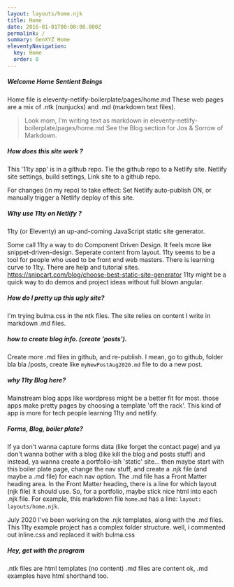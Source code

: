 ```yaml
---
layout: layouts/home.njk
title: Home
date: 2016-01-01T00:00:00.000Z
permalink: /
summary: GenXYZ Home
eleventyNavigation:
  key: Home
  order: 0
---
```

 
##### Welcome Home Sentient Beings
Home file is eleventy-netlify-boilerplate/pages/home.md
These web pages are a mix of .ntk (nunjucks)  and  .md (markdown text files).

>Look mom, I'm writing text as markdown in eleventy-netlify-boilerplate/pages/home.md
See the Blog section for Jos & Sorrow of Markdown.

##### How does this site work ?
This '11ty app' is in a github repo. 
Tie the github repo to a Netlify site.
Netlify site settings, build settings, Link site to a github repo.

For changes (in my repo) to take effect:
Set Netlify auto-publish ON, or manually trigger a Netlify deploy of this site. 


##### Why use 11ty on Netlify ?
11ty (or Eleventy) an up-and-coming JavaScript static site generator.

Some call 11ty a way to do Component Driven Design.  It feels more like snippet-driven-design. 
Seperate content from layout.
11ty seems to be a tool for people who used to be front end web masters.
There is learning curve to 11ty. There are help and tutorial sites.
https://snipcart.com/blog/choose-best-static-site-generator
11ty might be a quick way to do demos and project ideas without full blown angular.

##### How do I pretty up this ugly site?
I'm trying bulma.css in the ntk files. The site relies on content I write in markdown .md files.

##### how to create blog info. (create 'posts').
Create more .md files in github, and re-publish.
I mean, go to github, folder bla bla /posts, create like ```myNewPostAug2020.md``` file to do a new post. 

 
##### why 11ty  Blog here?
Mainstream blog apps like wordpress might be a better fit for most.
those apps make pretty pages by choosing a template 'off the rack'.
This kind of app is more for tech people learning 11ty and netlify.
 
 ##### Forms, Blog, boiler plate?
 If ya don't wanna capture forms data (like forget the contact page)
and ya don't wanna bother with a blog  (like kill the blog and posts stuff)
and instead, ya wanna create a portfolio-ish 'static' site...
then maybe start with this boiler plate page,  change the nav stuff,
and create a .njk file (and maybe a .md file)  for each nav option.
The .md file has a Front Matter heading area.
In the Front Matter heading, there is a line for which layout (njk file) it should use.
So, for a portfolio, maybe stick nice html into each .njk file.
For example, this markdown file ```home.md``` has a line: ```layout: layouts/home.njk```.

July 2020 I've been working on the .njk templates, 
along with the .md files.
This 11ty example project has a complex folder structure. 
well, i commented out inline.css and replaced it with bulma.css

##### Hey, get with the program
.ntk files are html templates (no content)
.md files are content
ok, .md examples have html shorthand too. 

 



